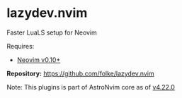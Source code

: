 # lazydev.nvim

Faster LuaLS setup for Neovim

Requires:

- [Neovim v0.10+](https://github.com/neovim/neovim/releases)

**Repository:** <https://github.com/folke/lazydev.nvim>

Note: This plugins is part of AstroNvim core as of [v4.22.0](https://github.com/AstroNvim/AstroNvim/releases/tag/v4.22.0)

<!-- vim: set ft=markdown: -->
